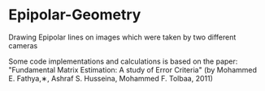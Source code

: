 # Epipolar-Geometry
Drawing Epipolar lines on images which were taken by two different cameras

Some code implementations and calculations is based on the paper: "Fundamental Matrix Estimation: A study of Error Criteria" (by Mohammed E. Fathya,∗, Ashraf S. Husseina, Mohammed F. Tolbaa, 2011)
